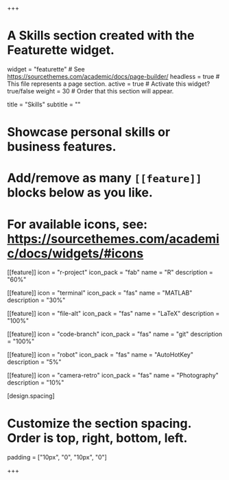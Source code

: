 +++
# A Skills section created with the Featurette widget.
widget = "featurette"  # See https://sourcethemes.com/academic/docs/page-builder/
headless = true  # This file represents a page section.
active = true  # Activate this widget? true/false
weight = 30  # Order that this section will appear.

title = "Skills"
subtitle = ""

# Showcase personal skills or business features.
# 
# Add/remove as many `[[feature]]` blocks below as you like.
# 
# For available icons, see: https://sourcethemes.com/academic/docs/widgets/#icons

[[feature]]
  icon = "r-project"
  icon_pack = "fab"
  name = "R"
  description = "60%"
  
[[feature]]
  icon = "terminal"
  icon_pack = "fas"
  name = "MATLAB"
  description = "30%"  
  
[[feature]]
  icon = "file-alt"
  icon_pack = "fas"
  name = "LaTeX"
  description = "100%"   
  
[[feature]]
  icon = "code-branch"
  icon_pack = "fas"
  name = "git"
  description = "100%"  
  
[[feature]]
  icon = "robot"
  icon_pack = "fas"
  name = "AutoHotKey"
  description = "5%"  
  
[[feature]]
  icon = "camera-retro"
  icon_pack = "fas"
  name = "Photography"
  description = "10%"


[design.spacing]
  # Customize the section spacing. Order is top, right, bottom, left.
  padding = ["10px", "0", "10px", "0"]

+++
